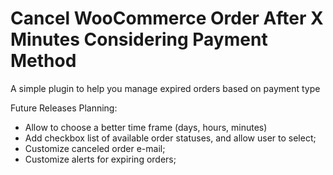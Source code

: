 # Cancel WooCommerce Order After X Minutes Considering Payment Method

A simple plugin to help you manage expired orders based on payment type

Future Releases Planning:

- Allow to choose a better time frame (days, hours, minutes)
- Add checkbox list of available order statuses, and allow user to select;
- Customize canceled order e-mail;
- Customize alerts for expiring orders;
